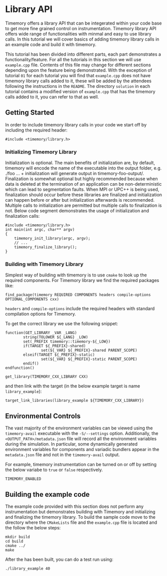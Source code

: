 # Library API
Timemory offers a library API that can be integerated within your code base to get more fine grained control on instrumentation. Timemory library API offers wide range of functionalities with minmal and easy to use library calls. In this tutorial we will cover basics of adding timemory library calls in an example code and build it with timemory.

This tutorial has been divided into different parts, each part demonstrates a functionality/feature. For all the tutorials in this section we will use `example.cpp` file. Contents of this file may change for different sections depending upon the feature being demonstrated. With the exception of tutorial `01` for each tutorial you will find that `example.cpp` does not have timemory library calls added to it, these will be added by the attendees following the instructions in the `README`. The directory `solution` in each tutorial contains a modified version of `example.cpp` that has the timemory calls added to it, you can refer to that as well.

## Getting Started
In order to include timemory library calls in your code we start off by including the required header:
```
#include <timemory/library.h>
```
### Initializing Timemory Library
Initialization is optional. The main benefits of initialization are, by default, timemory will encode the name of the executable into the output folder, e.g. ./foo ... + initialization will generate output in timemory-foo-output/. Finalization is somewhat optional but highly recommended because when data is deleted at the termination of an application can be non-deterministic which can lead to segmentation faults. When MPI or UPC++ is being used, finalization should occur before these libraries are finalized and initialization can happen before or after but initialization afterwards is recommended. Multiple calls to initialization are permitted but multiple calls to finalization is not. Below code segment demonstrates the usage of initialization and finalization calls:
```
#include <timemory/library.h>
int main(int argc, char** argv)
{
    timemory_init_library(argc, argv);
    // ...
    timemory_finalize_library();
}
```
### Building with Timemory Library
Simplest way of building with timemory is to use `cmake` to look up the required components. For Timemory library we find the required packages like:
```
find_package(timemory REQUIRED COMPONENTS headers compile-options OPTIONAL_COMPONENTS cxx)
```
`headers` and `compile-options` include the required headers with standard compilation options for Timemory.

To get the correct library we use the following snippet:
```
function(GET_LIBRARY _VAR _LANG)
        string(TOLOWER ${_LANG} _LOW)
        set(_PREFIX timemory::timemory-${_LOW})
        if(TARGET ${_PREFIX}-shared)
                set(${_VAR} ${_PREFIX}-shared PARENT_SCOPE)
        elseif(TARGET ${_PREFIX}-static)
                set(${_VAR} ${_PREFIX}-static PARENT_SCOPE)
        endif()
endfunction()

get_library(TIMEMORY_CXX_LIBRARY CXX)
```
and then link with the target (in the below example target is name `library_example`):
```
target_link_libraries(library_example ${TIMEMORY_CXX_LIBRARY})
```
## Environmental Controls
The vast majority of the environment variables can be viewed using the `timemory-avail` executable with the `-S/--settings` option. Additionally, the `<OUTPUT_PATH>/metadata.json` file will record all the environment variables during the simulation. In particular, some dynamically generated environment variables for components and variadic bundlers appear in the `metadata.json` file and not in the `timemory-avail` output.

For example, timemory instrumentation can be turned on or off by setting the below variabe to `true` or `false` respectively.
```
TIMEMORY_ENABLED 
```
## Building the example code
The example code provided with this section does not perform any instrumentation but demonstrates building with Timemory and initializing and finalizing the timemory library. To build the sample code move to the directory where the `CMakeLists` file and the `example.cpp` file is located and the follow the below steps:
```
mkdir build
cd build
cmake ../
make
```
After the has been built, you can do a test run using:
```
./library_example 40
```
